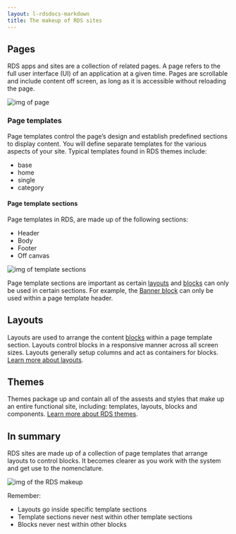 ```yaml
---
layout: l-rdsdocs-markdown
title: The makeup of RDS sites
---
```


## Pages

RDS apps and sites are a collection of related pages. A page refers to the full user interface (UI) of an application at a given time. Pages are scrollable and include content off screen, as long as it is accessible without reloading the page.

![img of page](http://cu-raven.s3.amazonaws.com/assets/img/docs/page.png)

### Page templates 

Page templates control the page’s design and establish predefined sections to display content. You will define separate templates for the various aspects of your site. Typical templates found in RDS themes include:

- base
- home 
- single
- category

#### Page template sections 

Page templates in RDS, are made up of the following sections:

- Header
- Body
- Footer
- Off canvas

![img of template sections ](http://cu-raven.s3.amazonaws.com/assets/img/docs/template.png)

Page template sections are important as certain [layouts](#) and [blocks](#) can only be used in certain sections. For example, the [Banner block](#) can only be used within a page template header.

## Layouts

Layouts are used to arrange the content [blocks](#) within a page template section. Layouts control blocks in a responsive manner across all screen sizes. Layouts generally setup columns and act as containers for blocks. [Learn more about layouts](#).

## Themes

Themes package up and contain all of the assests and styles that make up an entire functional site, including: templates, layouts, blocks and components. [Learn more about RDS themes](#).

## In summary

RDS sites are made up of a collection of page templates that arrange layouts to control blocks. It becomes clearer as you work with the system and get use to the nomenclature.
 
![img of the RDS makeup](http://cu-raven.s3.amazonaws.com/assets/img/docs/makeup.png)

Remember: 

- Layouts go inside specific template sections
- Template sections never nest within other template sections
- Blocks never nest within other blocks

 

